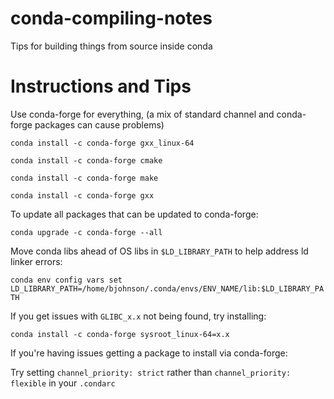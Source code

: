 # conda-compiling-notes
Tips for building things from source inside conda

# Instructions and Tips
Use conda-forge for everything, (a mix of standard channel and conda-forge packages can cause problems)

`conda install -c conda-forge gxx_linux-64`

`conda install -c conda-forge cmake`

`conda install -c conda-forge make`

`conda install -c conda-forge gxx`

To update all packages that can be updated to conda-forge:

`conda upgrade -c conda-forge --all`

Move conda libs ahead of OS libs in `$LD_LIBRARY_PATH` to help address ld linker errors:

`conda env config vars set LD_LIBRARY_PATH=/home/bjohnson/.conda/envs/ENV_NAME/lib:$LD_LIBRARY_PATH`

If you get issues with `GLIBC_x.x` not being found, try installing:

`conda install -c conda-forge sysroot_linux-64=x.x`

If you're having issues getting a package to install via conda-forge:

Try setting `channel_priority: strict` rather than `channel_priority: flexible` in your `.condarc`
